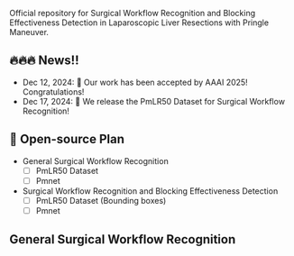 Official repository for Surgical Workflow Recognition and Blocking Effectiveness Detection in Laparoscopic Liver Resections with Pringle Maneuver.


## 🔥🔥🔥 News!!
* Dec 12, 2024: 🤗 Our work has been accepted by AAAI 2025! Congratulations!
* Dec 17, 2024: 🚀 We release the PmLR50 Dataset for Surgical Workflow Recognition!

## 📑 Open-source Plan

- General Surgical Workflow Recognition
  - [ ] PmLR50 Dataset
  - [ ] Pmnet

- Surgical Workflow Recognition and Blocking Effectiveness Detection
  - [ ] PmLR50 Dataset (Bounding boxes)
  - [ ] Pmnet

## General Surgical Workflow Recognition
